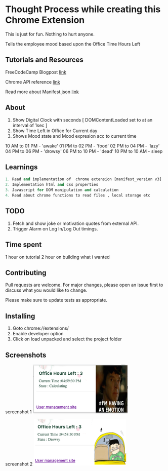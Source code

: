 # Thought Process while creating this Chrome Extension

This is just for fun. Nothing to hurt anyone.

Tells the employee mood based upon the Office Time Hours Left

## Tutorials and Resources

FreeCodeCamp Blogpost [link](https://www.freecodecamp.org/news/building-chrome-extension/)

Chrome API reference [link](https://developer.chrome.com/docs/extensions/reference/)

Read more about Manifest.json [link](https://developer.mozilla.org/en-US/docs/Mozilla/Add-ons/WebExtensions/manifest.json)

## About

1. Show Digital Clock with seconds [ DOMContentLoaded set to at an interval of 1sec ]
2. Show Time Left in Office for Current day
3. Shows Mood state and Mood expresion acc to current time

10 AM to 01 PM - 'awake'
01 PM to 02 PM - 'food'
02 PM to 04 PM - 'lazy'
04 PM to 06 PM - 'drowsy'
06 PM to 10 PM - 'dead'
10 PM to 10 AM - sleep

## Learnings

```python
1. Read and implementation of  chrome extension [manifest_version v3]
2. Implementation html and css properties
3. Javascript for DOM manipulation and calculation
4. Read about chrome functions to read files , local storage etc

```

## TODO

1. Fetch and show joke or motivation quotes from external API.
2. Trigger Alarm on Log In/Log Out timings.

## Time spent

1 hour on tutorial
2 hour on building what i wanted

## Contributing

Pull requests are welcome. For major changes, please open an issue first
to discuss what you would like to change.

Please make sure to update tests as appropriate.

## Installing

1. Goto chrome://extensions/
2. Enable developer option
3. Click on load unpacked and select the project folder

## Screenshots

screenshot 1
![Drowsy](https://github.com/priyeshgautam/OfficeHours/blob/main/screenshots/main.png?raw=true)

screenshot 2
![Drowsy](https://github.com/priyeshgautam/OfficeHours/blob/main/screenshots/drowsy.png?raw=true)
